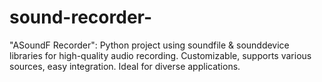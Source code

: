 # sound-recorder-
"ASoundF Recorder": Python project using soundfile &amp; sounddevice libraries for high-quality audio recording. Customizable, supports various sources, easy integration. Ideal for diverse applications.
